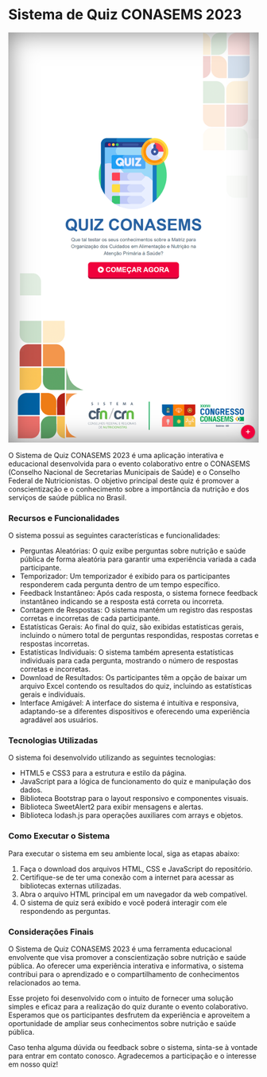 # Sistema de Quiz CONASEMS 2023

<img align="" width="" height="" src="print.png"><br/>

O Sistema de Quiz CONASEMS 2023 é uma aplicação interativa e educacional desenvolvida para o evento colaborativo entre o CONASEMS (Conselho Nacional de Secretarias Municipais de Saúde) e o Conselho Federal de Nutricionistas. O objetivo principal deste quiz é promover a conscientização e o conhecimento sobre a importância da nutrição e dos serviços de saúde pública no Brasil.

### Recursos e Funcionalidades

O sistema possui as seguintes características e funcionalidades:

* Perguntas Aleatórias: O quiz exibe perguntas sobre nutrição e saúde pública de forma aleatória para garantir uma experiência variada a cada participante.
* Temporizador: Um temporizador é exibido para os participantes responderem cada pergunta dentro de um tempo específico.
* Feedback Instantâneo: Após cada resposta, o sistema fornece feedback instantâneo indicando se a resposta está correta ou incorreta.
* Contagem de Respostas: O sistema mantém um registro das respostas corretas e incorretas de cada participante.
* Estatísticas Gerais: Ao final do quiz, são exibidas estatísticas gerais, incluindo o número total de perguntas respondidas, respostas corretas e respostas incorretas.
* Estatísticas Individuais: O sistema também apresenta estatísticas individuais para cada pergunta, mostrando o número de respostas corretas e incorretas.
* Download de Resultados: Os participantes têm a opção de baixar um arquivo Excel contendo os resultados do quiz, incluindo as estatísticas gerais e individuais.
* Interface Amigável: A interface do sistema é intuitiva e responsiva, adaptando-se a diferentes dispositivos e oferecendo uma experiência agradável aos usuários.

### Tecnologias Utilizadas

O sistema foi desenvolvido utilizando as seguintes tecnologias:

* HTML5 e CSS3 para a estrutura e estilo da página.
* JavaScript para a lógica de funcionamento do quiz e manipulação dos dados.
* Biblioteca Bootstrap para o layout responsivo e componentes visuais.
* Biblioteca SweetAlert2 para exibir mensagens e alertas.
* Biblioteca lodash.js para operações auxiliares com arrays e objetos.

### Como Executar o Sistema

Para executar o sistema em seu ambiente local, siga as etapas abaixo:

1. Faça o download dos arquivos HTML, CSS e JavaScript do repositório.
2. Certifique-se de ter uma conexão com a internet para acessar as bibliotecas externas utilizadas.
3. Abra o arquivo HTML principal em um navegador da web compatível.
4. O sistema de quiz será exibido e você poderá interagir com ele respondendo as perguntas.

### Considerações Finais

O Sistema de Quiz CONASEMS 2023 é uma ferramenta educacional envolvente que visa promover a conscientização sobre nutrição e saúde pública. Ao oferecer uma experiência interativa e informativa, o sistema contribui para o aprendizado e o compartilhamento de conhecimentos relacionados ao tema.

Esse projeto foi desenvolvido com o intuito de fornecer uma solução simples e eficaz para a realização do quiz durante o evento colaborativo. Esperamos que os participantes desfrutem da experiência e aproveitem a oportunidade de ampliar seus conhecimentos sobre nutrição e saúde pública.

Caso tenha alguma dúvida ou feedback sobre o sistema, sinta-se à vontade para entrar em contato conosco. Agradecemos a participação e o interesse em nosso quiz!